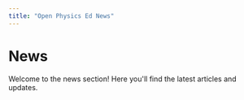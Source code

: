 ```yaml
---
title: "Open Physics Ed News"
---
```


# News

Welcome to the news section! Here you'll find the latest articles and updates.
